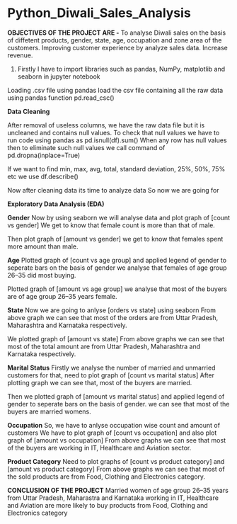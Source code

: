 # Python_Diwali_Sales_Analysis

**OBJECTIVES OF THE PROJECT ARE -**
To analyse Diwali sales on the basis of diffetent products, gender, state, age, occupation and zone area of the customers.
Improving customer experience by analyze sales data.
Increase revenue.

1) Firstly I have to import libraries such as pandas, NumPy, matplotlib and seaborn in jupyter notebook

Loading .csv file using pandas
load the csv file containing all the raw data using pandas function pd.read_csc()

**Data Cleaning**

After removal of useless columns, we have the raw data file but it is uncleaned and contains null values. To check that null values we have to run code using pandas as pd.isnull(df).sum() When any row has null values then to eliminate such null values we call command of pd.dropna(inplace=True)

If we want to find min, max, avg, total, standard deviation, 25%, 50%, 75% etc we use df.describe()

Now after cleaning data its time to analyze data So now we are going for

**Exploratory Data Analysis (EDA)**

**Gender**
Now by using seaborn we will analyse data and plot graph of [count vs gender] We get to know that female count is more than that of male.

Then plot graph of [amount vs gender] we get to know that females spent more amount than male.

**Age**
Plotted graph of [count vs age group] and applied legend of gender to seperate bars on the basis of gender we analyse that females of age group 26–35 did most buying.

Plotted graph of [amount vs age group] we analyse that most of the buyers are of age group 26–35 years female.

**State**
Now we are going to anlyse [orders vs state] using seaborn From above graph we can see that most of the orders are from Uttar Pradesh, Maharashtra and Karnataka respectively.

We plotted graph of [amount vs state] From above graphs we can see that most of the total amount are from Uttar Pradesh, Maharashtra and Karnataka respectively.

**Marital Status**
Firstly we analyse the number of married and unmarried customers for that, need to plot graph of [count vs marital status] After plotting graph we can see that, most of the buyers are married.

Then we plotted graph of [amount vs marital status] and applied legend of gender to seperate bars on the basis of gender. we can see that most of the buyers are married womens.

**Occupation**
So, we have to anlyse occupation wise count and amount of customers We have to plot graph of [count vs occupation] and also plot graph of [amount vs occupation] From above graphs we can see that most of the buyers are working in IT, Healthcare and Aviation sector.

**Product Category**
Need to plot graphs of [count vs product category] and [amount vs product category] From above graphs we can see that most of the sold products are from Food, Clothing and Electronics category.

**CONCLUSION OF THE PROJECT**
Married women of age group 26–35 years from Uttar Pradesh, Maharastra and Karnataka working in IT, Healthcare and Aviation are more likely to buy products from Food, Clothing and Electronics category




